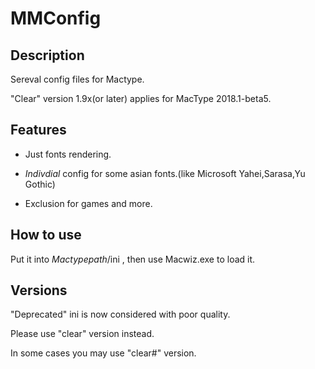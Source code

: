 # MMConfig

## Description

Sereval config files for Mactype.

"Clear" version 1.9x(or later) applies for MacType 2018.1-beta5.


## Features

- Just fonts rendering.

- *Indivdial* config for some asian fonts.(like Microsoft Yahei,Sarasa,Yu Gothic)

- Exclusion for games and more.


## How to use

Put it into $Mactypepath$/ini , then use Macwiz.exe to load it.

## Versions

"Deprecated" ini is now considered with poor quality.

Please use "clear" version instead.

In some cases you may use "clear#" version.

